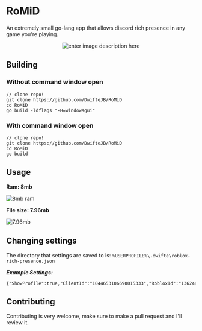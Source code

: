 # RoMiD

An extremely small go-lang app that allows discord rich presence in any game you're playing.

<div align=center>

![enter image description here](https://web-devs-should.go-get-a.life/5NUThJUYb.png)

</div>

## Building


### Without command window open

  

    // clone repo!
    git clone https://github.com/DwifteJB/RoMiD
    cd RoMiD
    go build -ldflags "-H=windowsgui"

  

### With command window open

    // clone repo!
    git clone https://github.com/DwifteJB/RoMiD
    cd RoMiD
    go build

## Usage
**Ram: 8mb**

![8mb ram](https://web-devs-should.go-get-a.life/5NUNSW6z6.png)

**File size: 7.96mb**

![7.96mb](https://web-devs-should.go-get-a.life/5NUOoGjMl.png)



## Changing settings
The directory that settings are saved to is: `%USERPROFILE%\.dwifte\roblox-rich-presence.json`

***Example Settings:***

    {"ShowProfile":true,"ClientId":"1044653106690015333","RobloxId":"136244389"}

## Contributing
Contributing is very welcome, make sure to make a pull request and I'll review it.
